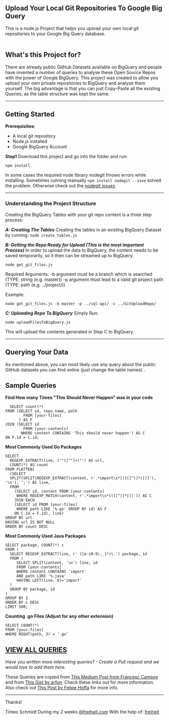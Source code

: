 





**Upload Your Local Git Repositories To Google Big Query**
-------------------------------------------------
This is a node.js Project that helps you upload your own local git repositories to your Google Big Query database.
<br><br>
## What's this Project for? ##
There are already public GitHub Datasets available on BigQuery and people have invented a number of queries to analyse these Open Source Repos with the power of Google BigQuery. This project was created to allow you upload your own private repositories to BigQuery and analyse them yourself. The big advantage is that you can just Copy-Paste all the existing Queries, as the table structure was  kept the same. 


----------


## Getting Started ##
**Prerequisites:**
 - A local git repository
 - Node.js installed
 - Google BigQuery Account

**Step1**
Download this project and go into the folder and run:
	

    npm install
   
   In some cases the required node library nodegit throws errors while installing.
   Sometimes running manually `npm install nodegit --save` solved the problem. Otherwise check out the [nodegit issues](https://github.com/nodegit/nodegit/issues). 


----------


<h3>Understanding the Project Structure</h3>
Creating the BigQuery Tables with your git repo content is a three step process:



***A: Creating The Tables***
Creating the tables in an existing BigQuery Dataset by running:
 `node create_tables.js`
 
***B: Getting the Repo Ready for Upload (This is the most important Process)***
In order to upload the data to BigQuery, the content needs to be saved temporarily, so it then can be streamed up to BigQuery.

`node get_git_files.js`

Required Arguments: 
  -b argument must be a branch which is searched (TYPE: string (e.g. master))
  -p argument must lead to a valid git project path (TYPE: path (e.g. ../project/))

Example: 

    node get_git_files.js -b master -p ../sql-api/ -c ../GitUploadRepo/

***C: Uploading Repo To BigQuery***
Simply Run: 

    node uploadFilesToBigQuery.js
This will upload the contents generated in Step C to BigQuery.


----------
## Querying  Your Data ##
As mentioned above, you can most likely use any query about the public GitHub datasets you can find online (just change the table names) .

**Sample Queries**
------------------

**Find How many Times "This Should Never Happen" was in your code**

  

      SELECT count(*)
    FROM (SELECT id, repo_name, path
            FROM [your-files]
          ) AS F
    JOIN (SELECT id
            FROM [your-contents]
           WHERE content CONTAINS 'This should never happen') AS C
    ON F.id = C.id;


**Most Commonly Used Go Packages**

    SELECT
      REGEXP_EXTRACT(line, r'"([^"]+)"') AS url,
      COUNT(*) AS count
    FROM FLATTEN(
      (SELECT
      SPLIT(SPLIT(REGEXP_EXTRACT(content, r'.*import\s*[(]([^)]*)[)]'), '\n'), ';') AS line,
      FROM
        (SELECT id, content FROM [your-contents]
         WHERE REGEXP_MATCH(content, r'.*import\s*[(][^)]*[)]')) AS C
        JOIN EACH
        (SELECT id FROM [your-files]
         WHERE path LIKE '%.go' GROUP BY id) AS F
        ON C.id = F.id), line)
    GROUP BY url
    HAVING url IS NOT NULL
    ORDER BY count DESC

**Most Commonly Used Java Packages**

    SELECT package, COUNT(*) c
    FROM (
      SELECT REGEXP_EXTRACT(line, r' ([a-z0-9\._]*)\.') package, id
      FROM (
         SELECT SPLIT(content, '\n') line, id
         FROM [your-contents]
         WHERE content CONTAINS 'import'
         AND path LIKE '%.java'
         HAVING LEFT(line, 6)='import'
      )
      GROUP BY package, id
    )
    GROUP BY 1
    ORDER BY c DESC
    LIMIT 500;

**Counting .go Files (Adjust for any other extension)**

    SELECT COUNT(*)
    FROM [your-files]
    WHERE RIGHT(path, 3) = ‘.go’

[**VIEW ALL QUERIES**](blba)
------------------------
*Have you written more interesting queries? - Create a Pull request and we would love to add them here.*

These Queries are copied from [This Medium Post from Francesc Campoy](https://medium.com/google-cloud/analyzing-go-code-with-bigquery-485c70c3b451) and from [This Gist by arfon](https://gist.github.com/arfon/49ca314a5b0a00b1ebf91167db3ff02c). Check these links out for more information. Also check out [This Post by Felipe Hoffa](https://medium.com/google-cloud/github-on-bigquery-analyze-all-the-code-b3576fd2b150) for more info.


----------


Thanks! 

Timeo Schmidt
During my 2 weeks [@freiheit.com](http://www.freiheit.com)
With the help of: [freiheit](https://github.com/freiheit-com)

